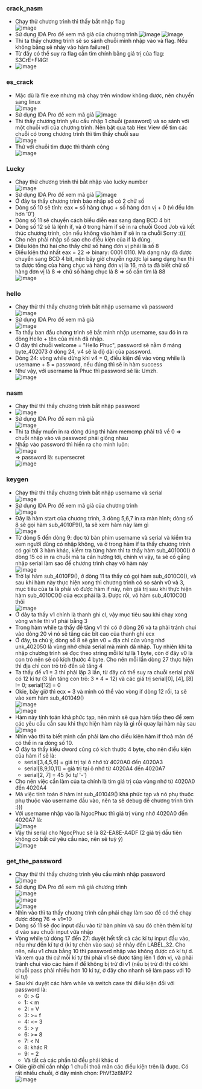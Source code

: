 ### crack_nasm
- Chạy thử chương trình thì thấy bắt nhập flag     
![image](https://user-images.githubusercontent.com/62021009/118400371-88fe2b00-b68b-11eb-9e4f-1b2686c993c7.png)
- Sử dụng IDA Pro để xem mã giả của chương trình
![image](https://user-images.githubusercontent.com/62021009/118400416-c793e580-b68b-11eb-8672-24b839ef93d9.png)
![image](https://user-images.githubusercontent.com/62021009/118400473-f3af6680-b68b-11eb-895c-2a3d8c701995.png)
- Thì ta thấy chương trình sẽ so sánh chuỗi mình nhập vào và flag. Nếu không bằng sẽ nhảy vào hàm failure()
- Từ đây có thể suy ra flag cần tìm chính bằng giá trị của flag: S3CrE+Fl4G!
- ![image](https://user-images.githubusercontent.com/62021009/118400568-5e60a200-b68c-11eb-9c86-b81903e116ea.png)

### es_crack
- Mặc dù là file exe nhưng mà chạy trên window không được, nên chuyển sang linux       
![image](https://user-images.githubusercontent.com/62021009/118402663-142fee80-b695-11eb-940c-4fa522e391db.png)
- Sử dụng IDA Pro để xem mã giả
![image](https://user-images.githubusercontent.com/62021009/118402685-375a9e00-b695-11eb-8055-6b7ec2a18db1.png)
- Thì thấy chương trình yêu cầu nhập 1 chuỗi (password) và so sánh với một chuỗi với của chương trình. Nên bật qua tab Hex View để tìm các chuỗi có trong chương trình thì tìm thấy chuỗi sau    
![image](https://user-images.githubusercontent.com/62021009/118402757-86a0ce80-b695-11eb-93a6-8dfa5b24e654.png)
- Thử với chuỗi tìm được thì thành công   
![image](https://user-images.githubusercontent.com/62021009/118402807-c1a30200-b695-11eb-9db8-e3bcda33f187.png)

### Lucky
- Chạy thử chương trình thì bắt nhập vào lucky number         
![image](https://user-images.githubusercontent.com/62021009/118404530-860c3600-b69d-11eb-9ce1-0989f839ce9f.png)
- Sử dụng IDA Pro để xem mã giả
![image](https://user-images.githubusercontent.com/62021009/118404555-9f14e700-b69d-11eb-8cdb-c13eba1d6ddc.png)
- Ở đây ta thấy chương trình bảo nhập số có 2 chữ số
- Dòng số 10 sẽ tính: eax = số hàng  chục + số hàng đơn vị + 0 (vì đều lớn hơn '0')
- Dòng số 11 sẽ chuyển cách biểu diễn eax sang dạng BCD 4 bit
- Dòng số 12 sẽ là lệnh if, và ở trong hàm if sẽ in ra chuỗi Good Job và kết thúc chương trình, còn nếu không vào hàm if sẽ in ra chuỗi Sorry :(((
- Cho nên phải nhập số sao cho điều kiện của if là đúng.
- Điều kiện thứ hai cho thấy chữ số hàng đơn vị phải là số 8
- Điều kiện thứ nhất eax = 22 => binary: 0001 0110. Mà dạng này đã được chuyển sang BCD 4 bit, nên bây giờ chuyển ngược lại sang dạng hex thì ta được tổng của hàng chục và hàng đơn vị là 16, mà ta đã biết chữ số hàng đơn vị là 8 => chữ số hàng chục là 8 => số cần tìm là 88      
![image](https://user-images.githubusercontent.com/62021009/118404886-1139fb80-b69f-11eb-87d6-b5b42ee930ac.png)      
### hello
- Chạy thử thì thấy chương trình bắt nhập username và password      
![image](https://user-images.githubusercontent.com/62021009/118407238-12bcf100-b6aa-11eb-8354-7add47f9f54f.png)    
- Sử dụng IDA Pro để xem mã giả       
![image](https://user-images.githubusercontent.com/62021009/118407276-4861da00-b6aa-11eb-8205-aa98bee9ac4c.png)     
- Ta thấy ban đầu chơng trình sẽ bắt mình nhập username, sau đó in ra dòng Hello + tên của mình đã nhập.
- Ở đây thì chuỗi welcome = "Hello Phuc", password sẽ nằm ở mảng byte_402073 ở dòng 24, v4 sẽ là độ dài của password.
- Dòng 24: vòng while dừng khi v4 = 0, điều kiện để vào vòng while là username + 5 = password, nếu đúng thì sẽ in hàm success
- Như vậy, với username là Phuc thì password sẽ là: Umzh.       
![image](https://user-images.githubusercontent.com/62021009/118407620-c96da100-b6ab-11eb-9da7-59091c2cb7bc.png)

### nasm
- Chạy thử thì thấy chương trình bắt nhập password    
- ![image](https://user-images.githubusercontent.com/62021009/118407970-84e30500-b6ad-11eb-8746-d27a8edd5ad1.png)
- Sử dụng IDA Pro để xem mã giả         
![image](https://user-images.githubusercontent.com/62021009/118407981-9a582f00-b6ad-11eb-9385-bce46e006202.png)
- Thì ta thấy muốn in ra dòng đúng thì hàm memcmp phải trả về 0 => chuỗi nhập vào và password phải giống nhau
- Nhấp vào password thì hiển ra cho mình luôn:      
![image](https://user-images.githubusercontent.com/62021009/118408072-fc189900-b6ad-11eb-947e-a72d27d3e6a5.png)            
=> password là: supersecret         
![image](https://user-images.githubusercontent.com/62021009/118408097-18b4d100-b6ae-11eb-8c87-df8c2c2b26ac.png)   

### keygen
- Chạy thử thì thấy chương trình bắt nhập username và serial      
![image](https://user-images.githubusercontent.com/62021009/118657973-26856600-b816-11eb-93ae-5c58e0e3f2b0.png)      
- Sử dụng IDA Pro để xem mã giả của chương trình             
![image](https://user-images.githubusercontent.com/62021009/118658189-5af92200-b816-11eb-9fb9-365c58e3d1db.png)
- Đây là hàm start của chương trình, 3 dòng 5,6,7 in ra màn hình; dòng số 8 sẽ gọi hàm sub_4010F9(), ta sẽ xem hàm này làm gì       
![image](https://user-images.githubusercontent.com/62021009/118658744-de1a7800-b816-11eb-9892-274102ac6905.png)
- Từ dòng 5 đến dòng 9: đọc từ bàn phím username và serial và kiểm tra xem người dùng có nhập không, và ở trong hàm if ta thấy chương trình có gọi tới 3 hàm khác, kiểm tra từng hàm thì ta thấy hàm sub_401000() ở dòng 15 có in ra chuỗi mà ta cần hướng tới, chính vì vậy, ta sẽ cố gắng nhập serial làm sao để chương trình chạy vô hàm này       
![image](https://user-images.githubusercontent.com/62021009/118659512-95af8a00-b817-11eb-98ee-5ebd31693b8c.png)
- Trở lại hàm sub_4010F9(), ở dòng 11 ta thấy có gọi hàm sub_4010C0(), và sau khi hàm này thực hiện xong thì chương trình có so sánh v0 và 3, mục tiêu của ta là phải vô được hàm if này, nên giá trị sau khi thực hiện hàm sub_4010C0() của ecx phải là 3. Được rồi, vô hàm sub_4010C0() thôi       
![image](https://user-images.githubusercontent.com/62021009/118659964-f50d9a00-b817-11eb-925b-9f09aadec5ce.png)
- Ở đây ta thấy v1 chính là thanh ghi cl, vậy mục tiêu sau khi chạy xong vòng while thì v1 phải bằng 3
- Trong hàm while ta thấy để tăng v1 thì có ở dòng 26 và ta phải tránh chui vào dòng 20 vì nó sẽ tăng các bit cao của thanh ghi ecx
- Ở đây, ta chú ý, dòng số 8 sẽ gán v0 = địa chỉ của vùng nhớ unk_402050 là vùng nhớ chứa serial mà mình đã nhập. Tuy nhiên khi ta nhập chương trình sẽ đọc theo string mỗi kí tự là 1 byte, còn ở đây v0 là con trỏ nên sẽ có kích thước 4 byte. Cho nên mỗi lần dòng 27 thực hiện thì địa chỉ con trỏ trỏ đến sẽ tăng 4
- Ta thấy để v1 = 3 thì phải lặp 3 lần, từ đây có thể suy ra chuỗi serial phải có 12 kí tự (3 lần tăng con trỏ: 3 * 4 = 12) và các giá trị serial[0], [4], [8] != 0; serial[12] = 0
- Okie, bây giờ thì ecx = 3 và mình có thể vào vòng if dòng 12 rồi, ta sẽ vào xem hàm sub_401049()        
![image](https://user-images.githubusercontent.com/62021009/118661892-c09add80-b819-11eb-9698-ead80f6eed8a.png)         
![image](https://user-images.githubusercontent.com/62021009/118661934-cdb7cc80-b819-11eb-9a92-6cace8275f27.png)
- Hàm này tính toán khá phức tạp, nên mình sẽ qua hàm tiếp theo để xem các yêu cầu cần sau khi thực hiện hàm này là gì rồi quay lại hàm này sau      
![image](https://user-images.githubusercontent.com/62021009/118662392-28512880-b81a-11eb-92de-350d66ae5bcf.png)
- Nhìn vào thì ta biết mình cần phải làm cho điều kiện hàm if thoả mãn để có thể in ra dòng số 10.
- Ở đây ta thấy kiểu dword cũng có kích thước 4 byte, cho nên điều kiện của hàm if sẽ là:     
    - serial[3,4,5,6] = giá trị tại ô nhớ từ 4020A0 đến 4020A3
    - serial[8,9,10,11] = giá trị tại ô nhớ từ 4020A4 đến 4020A7
    - serial[2, 7] = 45 (kí tự '-')
- Cho nên việc cần làm của ta chính là tìm giá trị của vùng nhớ từ 4020A0 đến 4020A4
- Mà việc tính toán ở hàm int sub_401049() khá phức tạp và nó phụ thuộc phụ thuộc vào username đầu vào, nên ta sẽ debug để chương trình tính :)))
- Với username nhập vào là NgocPhuc thì giá trị vùng nhớ 4020A0 đến 4020A7 là:      
![image](https://user-images.githubusercontent.com/62021009/118664689-e1fcc900-b81b-11eb-94e2-09bc07890a05.png)
- Vậy thì serial cho NgocPhuc sẽ là 82-EA8E-A4DF (2 giá trị đầu tiên không có bất cứ yêu cầu nào, nên sẽ tuỳ ý)     
![image](https://user-images.githubusercontent.com/62021009/118665136-41f36f80-b81c-11eb-928d-f66d5ee0a59d.png)

### get_the_password
- Chạy thử thì thấy chương trình yêu cầu mình nhập password      
![image](https://user-images.githubusercontent.com/62021009/118687541-568d3300-b82f-11eb-862a-d2579022ec37.png)      
- Sử dụng IDA Pro để xem mã giả chương trình     
![image](https://user-images.githubusercontent.com/62021009/118687718-86d4d180-b82f-11eb-8bba-a784cc5c89e7.png)       
![image](https://user-images.githubusercontent.com/62021009/118687823-a79d2700-b82f-11eb-8842-a94e460aa5af.png)       
![image](https://user-images.githubusercontent.com/62021009/118687893-baaff700-b82f-11eb-8277-06a1f7f54047.png)       
- Nhìn vào thì ta thấy chương trình cần phải chạy làm sao để có thể chạy được dòng 76 => v1=10    
- Dòng số 11 sẽ đọc input đầu vào từ bàn phím và sau đó chèn thêm kí tự d vào sau chuỗi input vừa nhập
- Vòng while từ dòng 17 đến 27:  duyệt hết tất cả các kí tự input đầu vào, nếu như đến kí tự d (kí tự chèn vào sau) sẽ nhảy đến LABEL_32. Cho nên, nếu v1 chưa bằng 10 thì password nhập vào không được có kí tự d. Và xem qua thì cứ mỗi kí tự thì phải v1 sẽ được tăng lên 1 đơn vị, và phải tránh chui vào các hàm if để không bị trừ đi v1 (nếu bị trừ đi thì có khi chuỗi pass phải nhiều hơn 10 kí tự, ở đây cho nhanh sẽ làm pass với 10 kí tự)    
- Sau khi duyệt các hàm while và switch case thì điều kiện đối với password là:
    - 0: > G
    - 1: < m
    - 2: = V
    - 3: >= f
    - 4: <= 3
    - 5: > y
    - 6: >= 8
    - 7: < N
    - 8: khác R
    - 9: = 2
    - Và tất cả các phần tử đều phải khác d
- Okie giờ chỉ cần nhập 1 chuỗi thoả mãn các điều kiện trên là được. Có rất nhiều chuỗi, ở đây mình chọn: PhVf3z8MP2    
![image](https://user-images.githubusercontent.com/62021009/118689962-c7354f00-b831-11eb-8fd5-bb16ba2eb25f.png)
